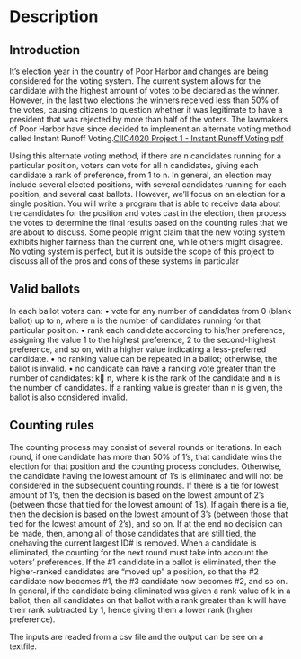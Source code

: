 # Description
## Introduction
It’s election year in the country of Poor Harbor and changes are being considered for the voting
system. The current system allows for the candidate with the highest amount of votes to be
declared as the winner. However, in the last two elections the winners received less than 50% of
the votes, causing citizens to question whether it was legitimate to have a president that was
rejected by more than half of the voters. The lawmakers of Poor Harbor have since decided to
implement an alternate voting method called Instant Runoff Voting.[CIIC4020 Project 1 - Instant Runoff Voting.pdf](https://github.com/Daniel7-28/Instant-Runoff-Voting/files/10636873/CIIC4020.Project.1.-.Instant.Runoff.Voting.pdf)

Using this alternate voting method, if there are n candidates running for a particular position,
voters can vote for all n candidates, giving each candidate a rank of preference, from 1 to n. In
general, an election may include several elected positions, with several candidates running for
each position, and several cast ballots. However, we’ll focus on an election for a single position.
You will write a program that is able to receive data about the candidates for the position and
votes cast in the election, then process the votes to determine the final results based on the
counting rules that we are about to discuss.
Some people might claim that the new voting system exhibits higher fairness than the current
one, while others might disagree. No voting system is perfect, but it is outside the scope of this
project to discuss all of the pros and cons of these systems in particular

## Valid ballots
In each ballot voters can:
• vote for any number of candidates from 0 (blank ballot) up to n, where n is the number of
candidates running for that particular position.
• rank each candidate according to his/her preference, assigning the value 1 to the highest
preference, 2 to the second-highest preference, and so on, with a higher value indicating
a less-preferred candidate.
• no ranking value can be repeated in a ballot; otherwise, the ballot is invalid.
• no candidate can have a ranking vote greater than the number of candidates: k n, where
k is the rank of the candidate and n is the number of candidates. If a ranking value is
greater than n is given, the ballot is also considered invalid.

## Counting rules
The counting process may consist of several rounds or iterations. In each round, if one candidate
has more than 50% of 1’s, that candidate wins the election for that position and the counting
process concludes. Otherwise, the candidate having the lowest amount of 1’s is eliminated and
will not be considered in the subsequent counting rounds.
If there is a tie for lowest amount of 1’s, then the decision is based on the lowest amount of 2’s
(between those that tied for the lowest amount of 1’s). If again there is a tie, then the decision
is based on the lowest amount of 3’s (between those that tied for the lowest amount of 2’s),
and so on. If at the end no decision can be made, then, among all of those candidates that are
still tied, the onehaving the current largest ID# is removed.
When a candidate is eliminated, the counting for the next round must take into account the
voters’ preferences. If the #1 candidate in a ballot is eliminated, then the higher-ranked
candidates are “moved up” a position, so that the #2 candidate now becomes #1, the #3
candidate now becomes #2, and so on. In general, if the candidate being eliminated was given a
rank value of k in a ballot, then all candidates on that ballot with a rank greater than k will have
their rank subtracted by 1, hence giving them a lower rank (higher preference).

The inputs are readed from a csv file and the output can be see on a textfile. 
